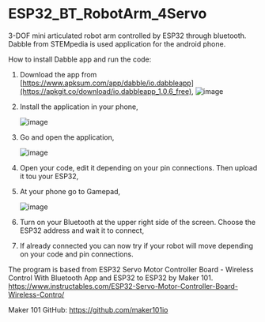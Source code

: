 # ESP32_BT_RobotArm_4Servo
 3-DOF mini articulated robot arm controlled by ESP32 through bluetooth. Dabble from STEMpedia is used application for the android phone. 

 How to install Dabble app and run the code:
 1. Download the app from [https://www.apksum.com/app/dabble/io.dabbleapp](https://apkgit.co/download/io.dabbleapp_1.0.6_free),
    ![image](https://github.com/MikkoDT/ESP32_BT_RobotArm_4Servo/assets/93197249/7e90b29b-f119-4171-a4bd-385d3aa7b1fe)

 2. Install the application in your phone,
    
    ![image](https://github.com/MikkoDT/ESP32_BT_RobotArm_4Servo/assets/93197249/5a77d2a6-c002-4eaa-9dae-6f7bfaf0dd61)

 3. Go and open the application,

    ![image](https://github.com/MikkoDT/ESP32_BT_RobotArm_4Servo/assets/93197249/9f5cc940-f354-428c-91ed-c1dd3fa42f02)

 4. Open your code, edit it depending on your pin connections. Then upload it tou your ESP32,
 5. At your phone go to Gamepad,
    
    ![image](https://github.com/MikkoDT/ESP32_BT_RobotArm_4Servo/assets/93197249/94346205-126c-4e55-b9b8-4551413b6e68)

 6. Turn on your Bluetooth at the upper right side of the screen. Choose the ESP32 address and wait it to connect,
 7. If already connected you can now try if your robot will move depending on your code and pin connections.


The program is based from ESP32 Servo Motor Controller Board - Wireless Control With Bluetooth App and ESP32 to ESP32 by Maker 101.
https://www.instructables.com/ESP32-Servo-Motor-Controller-Board-Wireless-Contro/

Maker 101 GitHub:
https://github.com/maker101io
 
